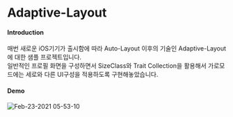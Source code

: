 # Adaptive-Layout

#### Introduction  
매번 새로운 iOS기기가 출시함에 따라 Auto-Layout 이후의 기술인 Adaptive-Layout에 대한 샘플 프로젝트입니다.         
일반적인 프로필 화면을 구성하면서 SizeClass와 Trait Collection을 활용해서 가로모드에는 세로와 다른 UI구성을 적용하도록 구현해놓았습니다.     

#### Demo
![Feb-23-2021 05-53-10](https://user-images.githubusercontent.com/60660894/108768789-71873880-759b-11eb-8b8c-c030d5af8d93.gif)

